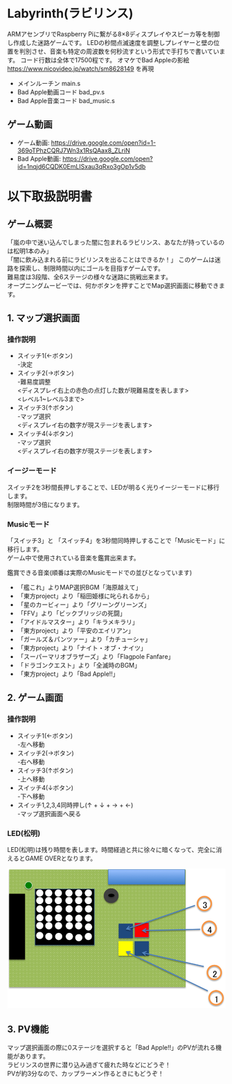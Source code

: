 # Labyrinth(ラビリンス)
ARMアセンブリでRaspberry Piに繋がる8×8ディスプレイやスピーカ等を制御し作成した迷路ゲームです。
LEDの秒間点滅速度を調整しプレイヤーと壁の位置を判別させ、音楽も特定の周波数を何秒流すという形式で手打ちで書いています。
コード行数は全体で17500程です。
オマケでBad Appleの影絵 https://www.nicovideo.jp/watch/sm8628149 を再現

- メインルーチン main.s
- Bad Apple動画コード bad_pv.s
- Bad Apple音楽コード bad_music.s

## ゲーム動画
- ゲーム動画: https://drive.google.com/open?id=1-369oTPhzCQRJ7Wn3x1RsQAax8_ZLriN
- Bad Apple動画: https://drive.google.com/open?id=1nqjd6CQDK0EmLISxau3qRxo3gOp1v5db
 
# 以下取扱説明書

## ゲーム概要
「嵐の中で迷い込んでしまった闇に包まれるラビリンス、あなたが持っているのは松明1本のみ」  
「闇に飲み込まれる前にラビリンスを出ることはできるか！」 
このゲームは迷路を探索し、制限時間以内にゴールを目指すゲームです。  
難易度は3段階、全6ステージの様々な迷路に挑戦出来ます。  
オープニングムービーでは、何かボタンを押すことでMap選択画面に移動できます。  
 
## 1. マップ選択画面

### 操作説明  
* スイッチ1(←ボタン)  
  -決定  
* スイッチ2(→ボタン)  
  -難易度調整  
  <ディスプレイ右上の赤色の点灯した数が現難易度を表します>  
  <レベル1~レベル3まで>  
* スイッチ3(↑ボタン)  
  -マップ選択  
  <ディスプレイ右の数字が現ステージを表します>  
* スイッチ4(↓ボタン)  
  -マップ選択  
  <ディスプレイ右の数字が現ステージを表します>


### イージーモード
スイッチ2を3秒間長押しすることで、LEDが明るく光りイージーモードに移行します。   
制限時間が3倍になります。


### Musicモード  
「スイッチ3」と 「スイッチ4」を3秒間同時押しすることで「Musicモード」に移行します。  
ゲーム中で使用されている音楽を鑑賞出来ます。

鑑賞できる音楽(順番は実際のMusicモードでの並びとなっています)
* 「艦これ」よりMAP選択BGM「海原越えて」
* 「東方project」より「稲田姫様に叱られるから」
* 「星のカービィー」より「グリーングリーンズ」
* 「FFV」より「ビックブリッジの死闘」
* 「アイドルマスター」より「キラメキラリ」
* 「東方project」より「平安のエイリアン」
* 「ガールズ＆パンツァー」より「カチューシャ」
* 「東方project」より「ナイト・オブ・ナイツ」
* 「スーパーマリオブラザーズ」より「Flagpole Fanfare」
* 「ドラゴンクエスト」より「全滅時のBGM」
* 「東方project」より「Bad Apple!!」

## 2. ゲーム画面

### 操作説明   
* スイッチ1(←ボタン)  
  -左へ移動  
* スイッチ2(→ボタン)  
  -右へ移動  
* スイッチ3(↑ボタン)  
  -上へ移動  
* スイッチ4(↓ボタン)  
  -下へ移動   
* スイッチ1,2,3,4同時押し(↑ + ↓ + → + ←)  
  -マップ選択画面へ戻る


### LED(松明)
LED(松明)は残り時間を表します。時間経過と共に徐々に暗くなって、完全に消えるとGAME OVERとなります。


![RASPPI](./Ras_pi.png?raw=true)

## 3. PV機能
マップ選択画面の際に0ステージを選択すると「Bad Apple!!」のPVが流れる機能があります。  
ラビリンスの世界に潜り込み過ぎて疲れた時などにどうぞ！  
PVが約3分なので、カップラーメン作るときにもどうぞ！
